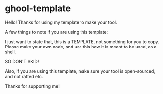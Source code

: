 # ghool-template
Hello! Thanks for using my template to make your tool.

A few things to note if you are using this template:

I just want to state that, this is a TEMPLATE, not something for you to copy.
Please make your own code, and use this how it is meant to be used, as a shell.

SO DON'T SKID!

Also, if you are using this template, make sure your tool is open-sourced, and not ratted etc.

Thanks for supporting me!
